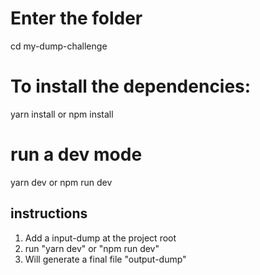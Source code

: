 # Enter the folder

cd my-dump-challenge

# To install the dependencies:

yarn install or npm install

# run a dev mode

yarn dev or npm run dev

## instructions

1. Add a input-dump at the project root
2. run "yarn dev" or "npm run dev"
3. Will generate a final file "output-dump"
